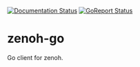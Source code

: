 [![Documentation Status](https://readthedocs.org/projects/zenoh-go/badge/?version=latest)](https://zenoh-go.readthedocs.io/en/latest/?badge=latest)
[![GoReport Status](https://goreportcard.com/badge/github.com/atolab/zenoh-go)](https://goreportcard.com/report/github.com/atolab/zenoh-go)

# zenoh-go
Go client for zenoh.
